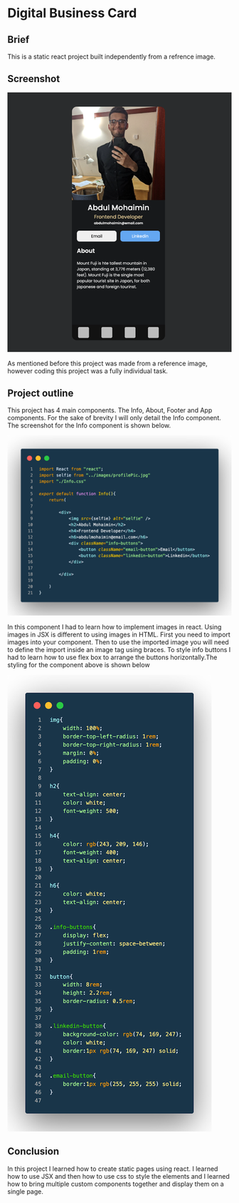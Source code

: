 # Digital Business Card

## Brief
This is a static react project built independently from a refrence image.

## Screenshot
![](images/digital-business-card.png)

As mentioned before this project was made from a reference image, however coding this project was a fully individual task.

## Project outline
This project has 4 main components. The  Info, About, Footer and App components. For the sake of brevity I will only detail the Info component. The screenshot for the Info component is shown below.

![](images/digital-business-card-info-component.png)

In this component I had to learn how to implement images in react. Using images in JSX is different to using images in HTML. First you need to import images into your component. Then to use the imported  image you will need to define the import inside an image tag using braces.
To style info buttons I had to learn how to use flex box to arrange the buttons horizontally.The styling for the component above is shown below

![](images/digital-business-card-styling.png)

## Conclusion

In this project I learned how to create static pages using react. I learned how to use JSX and then how to use css to style the elements and I learned how to bring multiple custom components together and display them on a single page.
